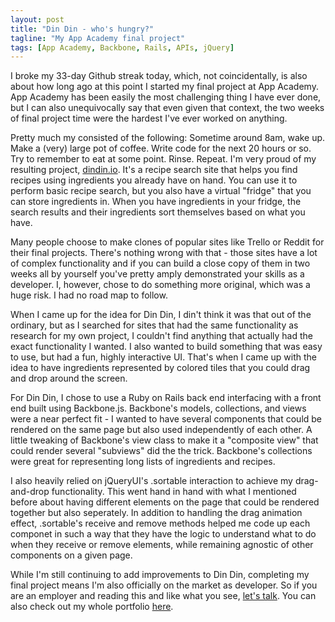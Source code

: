 ```yaml
---
layout: post
title: "Din Din - who's hungry?"
tagline: "My App Academy final project"
tags: [App Academy, Backbone, Rails, APIs, jQuery]
---
```

I broke my 33-day Github streak today, which, not coincidentally, is also about how long ago at this point I started my final project at App Academy. App Academy has been easily the most challenging thing I have ever done, but I can also unequivocally say that even given that context, the two weeks of final project time were the hardest I've ever worked on anything. 

Pretty much my consisted of the following: Sometime around 8am, wake up. Make a (very) large pot of coffee. Write code for the next 20 hours or so. Try to remember to eat at some point. Rinse. Repeat. I'm very proud of my resulting project, [dindin.io](http://www.dindin.io). It's a recipe search site that helps you find recipes using ingredients you already have on hand. You can use it to perform basic recipe search, but you also have a virtual "fridge" that you can store ingredients in. When you have ingredients in your fridge, the search results and their ingredients sort themselves based on what you have.

Many people choose to make clones of popular sites like Trello or Reddit for their final projects. There's nothing wrong with that - those sites have a lot of complex functionality and if you can build a close copy of them in two weeks all by yourself you've pretty amply demonstrated your skills as a developer. I, however, chose to do something more original, which was a huge risk. I had no road map to follow.

When I came up for the idea for Din Din, I din't think it was that out of the ordinary, but as I searched for sites that had the same functionality as research for my own project, I couldn't find anything that actually had the exact functionality I wanted. I also wanted to build something that was easy to use, but had a fun, highly interactive UI. That's when I came up with the idea to have ingredients represented by colored tiles that you could drag and drop around the screen.

For Din Din, I chose to use a Ruby on Rails back end interfacing with a front end built using Backbone.js. Backbone's models, collections, and views were a near perfect fit - I wanted to have several components that could be rendered on the same page but also used independently of each other. A little tweaking of Backbone's view class to make it a "composite view" that could render several "subviews" did the the trick. Backbone's collections were great for representing long lists of ingredients and recipes.

I also heavily relied on jQueryUI's .sortable interaction to achieve my drag-and-drop functionality. This went hand in hand with what I mentioned before about having different elements on the page that could be rendered together but also seperately. In addition to handling the drag animation effect, .sortable's receive and remove methods helped me code up each componet in such a way that they have the logic to understand what to do when they receive or remove elements, while remaining agnostic of other components on a given page.

While I'm still continuing to add improvements to Din Din, completing my final project means I'm also officially on the market as developer. So if you are an employer and reading this and like what you see, [let's talk](mailto:matthew.petrie@gmail.com). You can also check out my whole portfolio [here](http://www.mattpetrie.io/#portfolio).